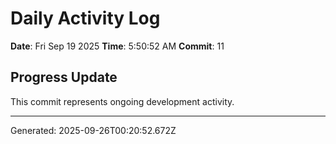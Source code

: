 # Daily Activity Log

**Date**: Fri Sep 19 2025
**Time**: 5:50:52 AM
**Commit**: 11

## Progress Update

This commit represents ongoing development activity.

---
Generated: 2025-09-26T00:20:52.672Z
